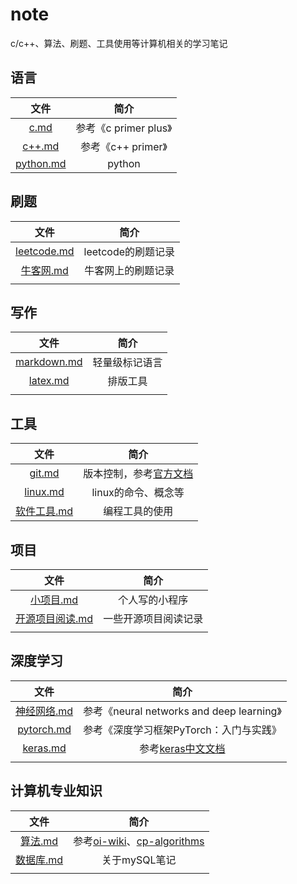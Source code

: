 # note
c/c++、算法、刷题、工具使用等计算机相关的学习笔记

## 语言

|           文件           |         简介          |
| :----------------------: | :-------------------: |
|      [c.md](./c.md)      | 参考《c primer plus》 |
|    [c++.md](./c++.md)    |  参考《c++ primer》   |
| [python.md](./python.md) |        python         |

## 刷题

|             文件             |        简介        |
| :--------------------------: | :----------------: |
| [leetcode.md](./leetcode.md) | leetcode的刷题记录 |
|   [牛客网.md](./牛客网.md)   | 牛客网上的刷题记录 |
|                              |                    |

## 写作

|             文件             |      简介      |
| :--------------------------: | :------------: |
| [markdown.md](./markdown.md) | 轻量级标记语言 |
|     [latex.md](latex.md)     |    排版工具    |
|                              |                |



## 工具

|             文件             |                           简介                           |
| :--------------------------: | :------------------------------------------------------: |
|      [git.md](./git.md)      | 版本控制，参考[官方文档](https://git-scm.com/book/zh/v2) |
|    [linux.md](./linux.md)    |                   linux的命令、概念等                    |
| [软件工具.md](./软件工具.md) |                      编程工具的使用                      |

## 项目

|                文件                |         简介         |
| :--------------------------------: | :------------------: |
|      [小项目.md](./小项目.md)      |    个人写的小程序    |
| [开源项目阅读.md](开源项目阅读.md) | 一些开源项目阅读记录 |
|                                    |                      |



## 深度学习

|             文件             |                   简介                    |
| :--------------------------: | :---------------------------------------: |
| [神经网络.md](./神经网络.md) | 参考《neural networks and deep learning》 |
|  [pytorch.md](./pytorch.md)  |  参考《深度学习框架PyTorch：入门与实践》  |
|    [keras.md](./keras.md)    | 参考[keras中文文档](https://keras.io/zh/) |
|                              |                                           |



## 计算机专业知识

|           文件           |                             简介                             |
| :----------------------: | :----------------------------------------------------------: |
|   [算法.md](./算法.md)   | 参考[oi-wiki](https://oi-wiki.org/)、[cp-algorithms](https://cp-algorithms.com/) |
| [数据库.md](./数据库.md) |                        关于mySQL笔记                         |
|                          |                                                              |

